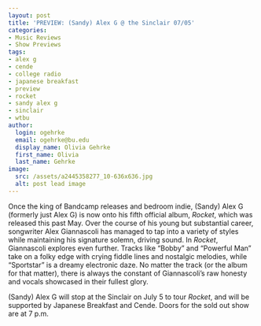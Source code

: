 ```yaml
---
layout: post
title: 'PREVIEW: (Sandy) Alex G @ the Sinclair 07/05'
categories:
- Music Reviews
- Show Previews
tags:
- alex g
- cende
- college radio
- japanese breakfast
- preview
- rocket
- sandy alex g
- sinclair
- wtbu
author:
  login: ogehrke
  email: ogehrke@bu.edu
  display_name: Olivia Gehrke
  first_name: Olivia
  last_name: Gehrke
image:
  src: /assets/a2445358277_10-636x636.jpg
  alt: post lead image
---
```


Once the king of Bandcamp releases and bedroom indie, (Sandy) Alex G (formerly just Alex G) is now onto his fifth official album, _Rocket_, which was released this past May. Over the course of his young but substantial career, songwriter Alex Giannascoli has managed to tap into a variety of styles while maintaining his signature solemn, driving sound. In _Rocket_, Giannascoli explores even further. Tracks like “Bobby” and “Powerful Man” take on a folky edge with crying fiddle lines and nostalgic melodies, while “Sportstar” is a dreamy electronic daze. No matter the track (or the album for that matter), there is always the constant of Giannascoli’s raw honesty and vocals showcased in their fullest glory.

(Sandy) Alex G will stop at the Sinclair on July 5 to tour _Rocket_, and will be supported by Japanese Breakfast and Cende. Doors for the sold out show are at 7 p.m.